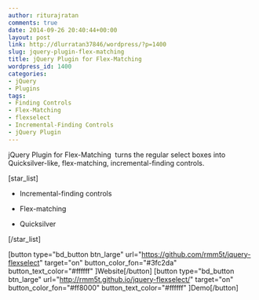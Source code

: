 ```yaml
---
author: riturajratan
comments: true
date: 2014-09-26 20:40:44+00:00
layout: post
link: http://dlurratan37846/wordpress/?p=1400
slug: jquery-plugin-flex-matching
title: jQuery Plugin for Flex-Matching
wordpress_id: 1400
categories:
- jQuery
- Plugins
tags:
- Finding Controls
- Flex-Matching
- flexselect
- Incremental-Finding Controls
- jQuery Plugin
---
```


jQuery Plugin for Flex-Matching  turns the regular select boxes into Quicksilver-like, flex-matching, incremental-finding controls.

[star_list]



	
  * Incremental-finding controls

	
  * Flex-matching

	
  * Quicksilver


[/star_list]

[button type="bd_button btn_large" url="https://github.com/rmm5t/jquery-flexselect" target="on" button_color_fon="#3fc2da" button_text_color="#ffffff" ]Website[/button] [button type="bd_button btn_large" url="http://rmm5t.github.io/jquery-flexselect/" target="on" button_color_fon="#ff8000" button_text_color="#ffffff" ]Demo[/button]
